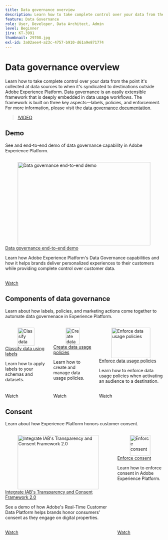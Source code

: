 ```yaml
---
title: Data governance overview
description: Learn how to take complete control over your data from the point it's collected at data sources to when it's syndicated to destinations outside Adobe Experience Platform.
feature: Data Governance
role: User, Developer, Data Architect, Admin
level: Beginner
jira: KT-3991
thumbnail: 29708.jpg
exl-id: 3a02aee4-a23c-4757-b910-d61a9e871774
---
```

# Data governance overview

Learn how to take complete control over your data from the point it's collected at data sources to when it's syndicated to destinations outside Adobe Experience Platform. Data governance is an easily extensible framework that is deeply embedded in data usage workflows. The framework is built on three key aspects&mdash;labels, policies, and enforcement. For more information, please visit the [data governance documentation](https://experienceleague.adobe.com/docs/experience-platform/data-governance/home.html).

>[!VIDEO](https://video.tv.adobe.com/v/29708?learn=on&enablevpops)

## Demo

See and end-to-end demo of data governance capability in Adobe Experience Platform.

<!-- CARDS
{cta=Watch}
* introduction-to-data-governance.md
-->
<!-- START CARDS HTML - DO NOT MODIFY BY HAND -->
<div class="columns">
    <div class="column is-half-tablet is-half-desktop is-one-third-widescreen" aria-label="Data governance end-to-end demo">
        <div class="card" style="height: 100%; display: flex; flex-direction: column; height: 100%;">
            <div class="card-image">
                <figure class="image x-is-16by9">
                    <a href="introduction-to-data-governance.md" title="Data governance end-to-end demo" target="_blank" rel="referrer">
                        <img class="is-bordered-r-small" src="https://video.tv.adobe.com/v/36653?format=jpeg&nocache=1740179989077" alt="Data governance end-to-end demo"
                             style="width: 100%; aspect-ratio: 16 / 9; object-fit: cover; overflow: hidden; display: block; margin: auto;">
                    </a>
                </figure>
            </div>
            <div class="card-content is-padded-small" style="display: flex; flex-direction: column; flex-grow: 1; justify-content: space-between;">
                <div class="top-card-content">
                    <p class="headline is-size-6 has-text-weight-bold">
                        <a href="introduction-to-data-governance.md" target="_blank" rel="referrer" title="Data governance end-to-end demo">Data governance end-to-end demo</a>
                    </p>
                    <p class="is-size-6">Learn how Adobe Experience Platform's Data Governance capabilities and how it helps brands deliver personalized experiences to their customers while providing complete control over customer data.</p>
                </div>
                <a href="introduction-to-data-governance.md" target="_blank" rel="referrer" class="spectrum-Button spectrum-Button--outline spectrum-Button--primary spectrum-Button--sizeM" style="align-self: flex-start; margin-top: 1rem;">
                    <span class="spectrum-Button-label has-no-wrap has-text-weight-bold">Watch</span>
                </a>
            </div>
        </div>
    </div>
</div>
<!-- END CARDS HTML - DO NOT MODIFY BY HAND -->

## Components of data governance

Learn about how labels, policies, and marketing actions come together to automate data governenace in Experience Platform.

<!-- CARDS
{cta=Watch}
* classify-data-using-labels.md
* create-data-usage-policies.md{description=Learn how to create and manage data usage policies.}
* enforce-data-usage-policies.md{description=Learn how to enforce data usage policies when activating an audience to a destination.}
-->
<!-- START CARDS HTML - DO NOT MODIFY BY HAND -->
<div class="columns">
    <div class="column is-half-tablet is-half-desktop is-one-third-widescreen" aria-label="Classify data using labels">
        <div class="card" style="height: 100%; display: flex; flex-direction: column; height: 100%;">
            <div class="card-image">
                <figure class="image x-is-16by9">
                    <a href="classify-data-using-labels.md" title="Classify data using labels" target="_blank" rel="referrer">
                        <img class="is-bordered-r-small" src="https://video.tv.adobe.com/v/29709?format=jpeg&nocache=1740179989358" alt="Classify data using labels"
                             style="width: 100%; aspect-ratio: 16 / 9; object-fit: cover; overflow: hidden; display: block; margin: auto;">
                    </a>
                </figure>
            </div>
            <div class="card-content is-padded-small" style="display: flex; flex-direction: column; flex-grow: 1; justify-content: space-between;">
                <div class="top-card-content">
                    <p class="headline is-size-6 has-text-weight-bold">
                        <a href="classify-data-using-labels.md" target="_blank" rel="referrer" title="Classify data using labels">Classify data using labels</a>
                    </p>
                    <p class="is-size-6">Learn how to apply labels to your schemas and datasets.</p>
                </div>
                <a href="classify-data-using-labels.md" target="_blank" rel="referrer" class="spectrum-Button spectrum-Button--outline spectrum-Button--primary spectrum-Button--sizeM" style="align-self: flex-start; margin-top: 1rem;">
                    <span class="spectrum-Button-label has-no-wrap has-text-weight-bold">Watch</span>
                </a>
            </div>
        </div>
    </div>
    <div class="column is-half-tablet is-half-desktop is-one-third-widescreen" aria-label="Create data usage policies">
        <div class="card" style="height: 100%; display: flex; flex-direction: column; height: 100%;">
            <div class="card-image">
                <figure class="image x-is-16by9">
                    <a href="create-data-usage-policies.md" title="Create data usage policies" target="_blank" rel="referrer">
                        <img class="is-bordered-r-small" src="https://video.tv.adobe.com/v/32977?format=jpeg&nocache=1740179989347" alt="Create data usage policies"
                             style="width: 100%; aspect-ratio: 16 / 9; object-fit: cover; overflow: hidden; display: block; margin: auto;">
                    </a>
                </figure>
            </div>
            <div class="card-content is-padded-small" style="display: flex; flex-direction: column; flex-grow: 1; justify-content: space-between;">
                <div class="top-card-content">
                    <p class="headline is-size-6 has-text-weight-bold">
                        <a href="create-data-usage-policies.md" target="_blank" rel="referrer" title="Create data usage policies">Create data usage policies</a>
                    </p>
                    <p class="is-size-6">Learn how to create and manage data usage policies.</p>
                </div>
                <a href="create-data-usage-policies.md" target="_blank" rel="referrer" class="spectrum-Button spectrum-Button--outline spectrum-Button--primary spectrum-Button--sizeM" style="align-self: flex-start; margin-top: 1rem;">
                    <span class="spectrum-Button-label has-no-wrap has-text-weight-bold">Watch</span>
                </a>
            </div>
        </div>
    </div>
    <div class="column is-half-tablet is-half-desktop is-one-third-widescreen" aria-label="Enforce data usage policies">
        <div class="card" style="height: 100%; display: flex; flex-direction: column; height: 100%;">
            <div class="card-image">
                <figure class="image x-is-16by9">
                    <a href="enforce-data-usage-policies.md" title="Enforce data usage policies" target="_blank" rel="referrer">
                        <img class="is-bordered-r-small" src="https://video.tv.adobe.com/v/33631?format=jpeg&nocache=1740179989334" alt="Enforce data usage policies"
                             style="width: 100%; aspect-ratio: 16 / 9; object-fit: cover; overflow: hidden; display: block; margin: auto;">
                    </a>
                </figure>
            </div>
            <div class="card-content is-padded-small" style="display: flex; flex-direction: column; flex-grow: 1; justify-content: space-between;">
                <div class="top-card-content">
                    <p class="headline is-size-6 has-text-weight-bold">
                        <a href="enforce-data-usage-policies.md" target="_blank" rel="referrer" title="Enforce data usage policies">Enforce data usage policies</a>
                    </p>
                    <p class="is-size-6">Learn how to enforce data usage policies when activating an audience to a destination.</p>
                </div>
                <a href="enforce-data-usage-policies.md" target="_blank" rel="referrer" class="spectrum-Button spectrum-Button--outline spectrum-Button--primary spectrum-Button--sizeM" style="align-self: flex-start; margin-top: 1rem;">
                    <span class="spectrum-Button-label has-no-wrap has-text-weight-bold">Watch</span>
                </a>
            </div>
        </div>
    </div>
</div>
<!-- END CARDS HTML - DO NOT MODIFY BY HAND -->

## Consent 

Learn about how Experience Platform honors customer consent.

<!-- CARDS
{cta=Watch}
* integrate-with-iab-transparency-and-consent-framework-2.md{title=Integrate IAB's Transparency and Consent Framework 2.0}{description=See a demo of how Adobe's Real-Time Customer Data Platform helps brands honor consumers' consent as they engage on digital properties.}
* enforce-consent.md{description=Learn how to enforce consent in Adobe Experience Platform.}
-->
<!-- START CARDS HTML - DO NOT MODIFY BY HAND -->
<div class="columns">
    <div class="column is-half-tablet is-half-desktop is-one-third-widescreen" aria-label="Integrate IAB's Transparency and Consent Framework 2.0">
        <div class="card" style="height: 100%; display: flex; flex-direction: column; height: 100%;">
            <div class="card-image">
                <figure class="image x-is-16by9">
                    <a href="integrate-with-iab-transparency-and-consent-framework-2.md" title="Integrate IAB's Transparency and Consent Framework 2.0" target="_blank" rel="referrer">
                        <img class="is-bordered-r-small" src="https://video.tv.adobe.com/v/38346?format=jpeg&nocache=1740179989597" alt="Integrate IAB's Transparency and Consent Framework 2.0"
                             style="width: 100%; aspect-ratio: 16 / 9; object-fit: cover; overflow: hidden; display: block; margin: auto;">
                    </a>
                </figure>
            </div>
            <div class="card-content is-padded-small" style="display: flex; flex-direction: column; flex-grow: 1; justify-content: space-between;">
                <div class="top-card-content">
                    <p class="headline is-size-6 has-text-weight-bold">
                        <a href="integrate-with-iab-transparency-and-consent-framework-2.md" target="_blank" rel="referrer" title="Integrate IAB's Transparency and Consent Framework 2.0">Integrate IAB's Transparency and Consent Framework 2.0</a>
                    </p>
                    <p class="is-size-6">See a demo of how Adobe's Real-Time Customer Data Platform helps brands honor consumers' consent as they engage on digital properties.</p>
                </div>
                <a href="integrate-with-iab-transparency-and-consent-framework-2.md" target="_blank" rel="referrer" class="spectrum-Button spectrum-Button--outline spectrum-Button--primary spectrum-Button--sizeM" style="align-self: flex-start; margin-top: 1rem;">
                    <span class="spectrum-Button-label has-no-wrap has-text-weight-bold">Watch</span>
                </a>
            </div>
        </div>
    </div>
    <div class="column is-half-tablet is-half-desktop is-one-third-widescreen" aria-label="Enforce consent">
        <div class="card" style="height: 100%; display: flex; flex-direction: column; height: 100%;">
            <div class="card-image">
                <figure class="image x-is-16by9">
                    <a href="enforce-consent.md" title="Enforce consent" target="_blank" rel="referrer">
                        <img class="is-bordered-r-small" src="https://video.tv.adobe.com/v/345677?format=jpeg&nocache=1740179989584" alt="Enforce consent"
                             style="width: 100%; aspect-ratio: 16 / 9; object-fit: cover; overflow: hidden; display: block; margin: auto;">
                    </a>
                </figure>
            </div>
            <div class="card-content is-padded-small" style="display: flex; flex-direction: column; flex-grow: 1; justify-content: space-between;">
                <div class="top-card-content">
                    <p class="headline is-size-6 has-text-weight-bold">
                        <a href="enforce-consent.md" target="_blank" rel="referrer" title="Enforce consent">Enforce consent</a>
                    </p>
                    <p class="is-size-6">Learn how to enforce consent in Adobe Experience Platform.</p>
                </div>
                <a href="enforce-consent.md" target="_blank" rel="referrer" class="spectrum-Button spectrum-Button--outline spectrum-Button--primary spectrum-Button--sizeM" style="align-self: flex-start; margin-top: 1rem;">
                    <span class="spectrum-Button-label has-no-wrap has-text-weight-bold">Watch</span>
                </a>
            </div>
        </div>
    </div>
</div>
<!-- END CARDS HTML - DO NOT MODIFY BY HAND -->
